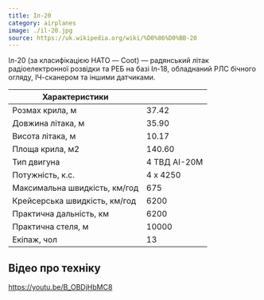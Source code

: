 ```yaml
---
title: Іл-20
category: airplanes
image: ./il-20.jpg
source: https://uk.wikipedia.org/wiki/%D0%86%D0%BB-20
---
```


Іл-20 (за класифікацією НАТО — Coot) — радянський літак радіоелектронної розвідки та РЕБ на базі Іл-18, обладнаний РЛС бічного огляду, ІЧ-сканером та іншими датчиками.

| Характеристики                |              |
| ----------------------------- | ------------ |
| Розмах крила, м               | 37.42        |
| Довжина літака, м             | 35.90        |
| Висота літака, м              | 10.17        |
| Площа крила, м2               | 140.60       |
| Тип двигуна                   | 4 ТВД АІ-20М |
| Потужність, к.с.              | 4 х 4250     |
| Максимальна швидкість, км/год | 675          |
| Крейсерська швидкість, км/год | 6200         |
| Практична дальність, км       | 6200         |
| Практична стеля, м            | 10000        |
| Екіпаж, чол                   | 13           |

## Відео про техніку

https://youtu.be/B_OBDjHbMC8